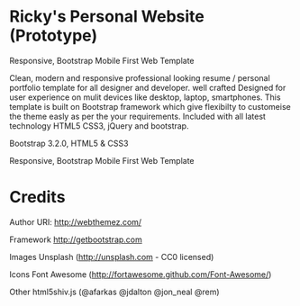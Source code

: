 Ricky's Personal Website (Prototype)
====

Responsive, Bootstrap Mobile First Web Template

Clean, modern and responsive professional looking resume / personal portfolio template for all designer and developer. well crafted Designed for user experience on mulit devices like desktop, laptop, smartphones. This template is built on Bootstrap framework which give flexibilty to customeise the theme easly as per the your requirements. Included with all latest technology HTML5 CSS3, jQuery and bootstrap.

 
Bootstrap 3.2.0, HTML5 & CSS3

Responsive, Bootstrap Mobile First Web Template
#
Credits
=======  
Author URI: http://webthemez.com/

Framework  http://getbootstrap.com
 
Images	Unsplash (http://unsplash.com - CC0 licensed) 
  
Icons	Font Awesome (http://fortawesome.github.com/Font-Awesome/)
 
Other	html5shiv.js (@afarkas @jdalton @jon_neal @rem)

